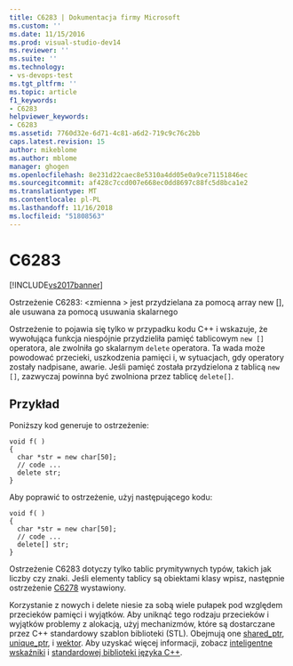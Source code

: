 ```yaml
---
title: C6283 | Dokumentacja firmy Microsoft
ms.custom: ''
ms.date: 11/15/2016
ms.prod: visual-studio-dev14
ms.reviewer: ''
ms.suite: ''
ms.technology:
- vs-devops-test
ms.tgt_pltfrm: ''
ms.topic: article
f1_keywords:
- C6283
helpviewer_keywords:
- C6283
ms.assetid: 7760d32e-6d71-4c81-a6d2-719c9c76c2bb
caps.latest.revision: 15
author: mikeblome
ms.author: mblome
manager: ghogen
ms.openlocfilehash: 8e231d22caec8e5310a4dd05e0a9ce71151846ec
ms.sourcegitcommit: af428c7ccd007e668ec0dd8697c88fc5d8bca1e2
ms.translationtype: MT
ms.contentlocale: pl-PL
ms.lasthandoff: 11/16/2018
ms.locfileid: "51808563"
---
```

# <a name="c6283"></a>C6283
[!INCLUDE[vs2017banner](../includes/vs2017banner.md)]

Ostrzeżenie C6283: \<zmienna > jest przydzielana za pomocą array new [], ale usuwana za pomocą usuwania skalarnego  
  
 Ostrzeżenie to pojawia się tylko w przypadku kodu C++ i wskazuje, że wywołująca funkcja niespójnie przydzieliła pamięć tablicowym `new []` operatora, ale zwolniła go skalarnym `delete` operatora. Ta wada może powodować przecieki, uszkodzenia pamięci i, w sytuacjach, gdy operatory zostały nadpisane, awarie. Jeśli pamięć została przydzielona z tablicą `new []`, zazwyczaj powinna być zwolniona przez tablicę `delete[]`.  
  
## <a name="example"></a>Przykład  
 Poniższy kod generuje to ostrzeżenie:  
  
```  
void f( )  
{  
  char *str = new char[50];  
  // code ...  
  delete str;  
}  
```  
  
 Aby poprawić to ostrzeżenie, użyj następującego kodu:  
  
```  
void f( )  
{  
  char *str = new char[50];  
  // code ...  
  delete[] str;  
}  
```  
  
 Ostrzeżenie C6283 dotyczy tylko tablic prymitywnych typów, takich jak liczby czy znaki. Jeśli elementy tablicy są obiektami klasy wpisz, następnie ostrzeżenie [C6278](../code-quality/c6278.md) wystawiony.  
  
 Korzystanie z nowych i delete niesie za sobą wiele pułapek pod względem przecieków pamięci i wyjątków. Aby uniknąć tego rodzaju przecieków i wyjątków problemy z alokacją, użyj mechanizmów, które są dostarczane przez C++ standardowy szablon biblioteki (STL). Obejmują one [shared_ptr](http://msdn.microsoft.com/library/1469fc51-c658-43f1-886c-f4530dd84860), [unique_ptr](http://msdn.microsoft.com/library/acdf046b-831e-4a4a-83aa-6d4ee467db9a), i [wektor](http://msdn.microsoft.com/library/c1431ad8-c0b6-4dbb-89c4-5f651e432d7f). Aby uzyskać więcej informacji, zobacz [inteligentne wskaźniki](http://msdn.microsoft.com/library/909ef870-904c-49b6-b8cd-e9d0b7dc9435) i [standardowej biblioteki języka C++](http://msdn.microsoft.com/library/a37d3ba3-58af-47c7-9ee2-441ccd7b77ee).



